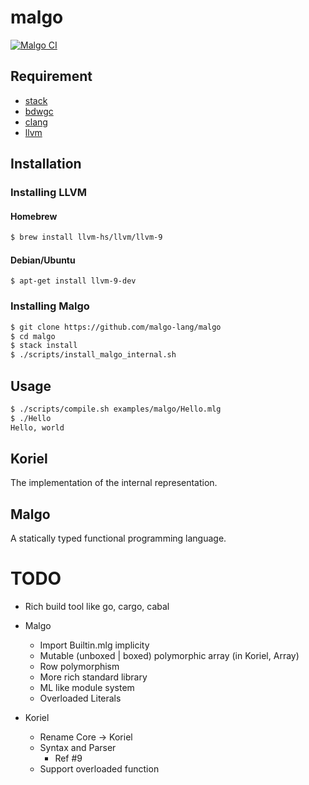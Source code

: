 # malgo

[![Malgo CI](https://github.com/malgo-lang/malgo/workflows/Malgo%20CI/badge.svg)](https://github.com/malgo-lang/malgo/actions?query=workflow%3A%22Malgo+CI%22)

## Requirement

* [stack](https://docs.haskellstack.org/en/stable/README/)
* [bdwgc](http://www.hboehm.info/gc/)
* [clang](https://clang.llvm.org/)
* [llvm](https://llvm.org/)

## Installation

### Installing LLVM
#### Homebrew

```sh
$ brew install llvm-hs/llvm/llvm-9
```

#### Debian/Ubuntu

```
$ apt-get install llvm-9-dev
```

### Installing Malgo

```sh
$ git clone https://github.com/malgo-lang/malgo
$ cd malgo
$ stack install
$ ./scripts/install_malgo_internal.sh
```

## Usage

```sh
$ ./scripts/compile.sh examples/malgo/Hello.mlg
$ ./Hello
Hello, world
```

## Koriel

The implementation of the internal representation.

## Malgo

A statically typed functional programming language.

# TODO

* Rich build tool like go, cargo, cabal

* Malgo
  + Import Builtin.mlg implicity
  + Mutable (unboxed | boxed) polymorphic array (in Koriel, Array)
  + Row polymorphism
  + More rich standard library
  + ML like module system
  + Overloaded Literals
* Koriel
  + Rename Core -> Koriel
  + Syntax and Parser
    - Ref #9
  + Support overloaded function
